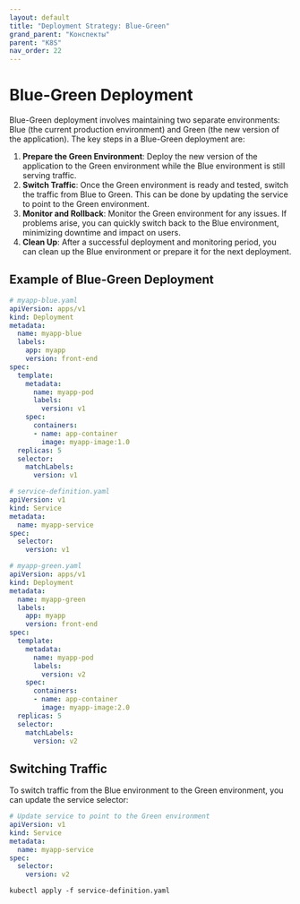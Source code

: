 ```yaml
---
layout: default
title: "Deployment Strategy: Blue-Green"
grand_parent: "Конспекты"
parent: "K8S"
nav_order: 22
---
```


# Blue-Green Deployment
Blue-Green deployment involves maintaining two separate environments: Blue (the current production environment) and Green (the new version of the application). The key steps in a Blue-Green deployment are:
1. **Prepare the Green Environment**: Deploy the new version of the application to the Green environment while the Blue environment is still serving traffic.
2. **Switch Traffic**: Once the Green environment is ready and tested, switch the traffic from Blue to Green. This can be done by updating the service to point to the Green environment.
3. **Monitor and Rollback**: Monitor the Green environment for any issues. If problems arise, you can quickly switch back to the Blue environment, minimizing downtime and impact on users. 
4. **Clean Up**: After a successful deployment and monitoring period, you can clean up the Blue environment or prepare it for the next deployment.

## Example of Blue-Green Deployment

```yaml
# myapp-blue.yaml
apiVersion: apps/v1
kind: Deployment
metadata:
  name: myapp-blue
  labels:
    app: myapp
    version: front-end
spec:
  template:
    metadata:
      name: myapp-pod
      labels:
        version: v1
    spec:
      containers:
      - name: app-container
        image: myapp-image:1.0
  replicas: 5
  selector:
    matchLabels:
      version: v1
```

```yaml
# service-definition.yaml
apiVersion: v1
kind: Service
metadata:
  name: myapp-service
spec:
  selector:
    version: v1
```

```yaml
# myapp-green.yaml
apiVersion: apps/v1
kind: Deployment
metadata:
  name: myapp-green
  labels:
    app: myapp
    version: front-end
spec:
  template:
    metadata:
      name: myapp-pod
      labels:
        version: v2
    spec:
      containers:
      - name: app-container
        image: myapp-image:2.0
  replicas: 5
  selector:
    matchLabels:
      version: v2
```

## Switching Traffic
To switch traffic from the Blue environment to the Green environment, you can update the service selector:

```yaml
# Update service to point to the Green environment
apiVersion: v1
kind: Service
metadata:
  name: myapp-service
spec:
  selector:
    version: v2
```

```shell
kubectl apply -f service-definition.yaml
```